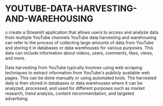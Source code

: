 # YOUTUBE-DATA-HARVESTING-AND-WAREHOUSING
o create a Streamlit application that allows users to access and analyze data from multiple YouTube channels
YouTube data harvesting and warehousing can refer to the process of collecting large amounts of data from YouTube and storing it in databases or data warehouses for various purposes. This data can include information about videos, users, comments, likes, views, and more.

Data harvesting from YouTube typically involves using web scraping techniques to extract information from YouTube's publicly available web pages. 
This can be done manually or using automated tools. The harvested data is then stored in databases or data warehouses where it can be analyzed, processed, and used for different purposes such as market research, trend analysis, content recommendation, and targeted advertising.
